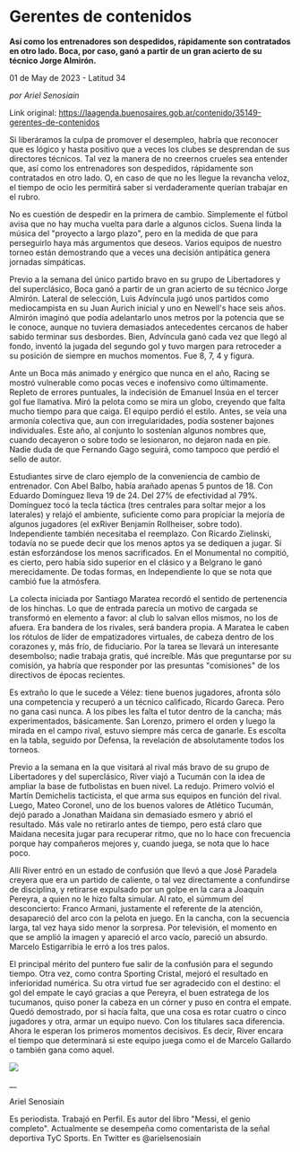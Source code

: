 # Gerentes de contenidos

**Así como los entrenadores son despedidos, rápidamente son contratados en otro lado. Boca, por caso, ganó a partir de un gran acierto de su técnico Jorge Almirón.**

01 de May de 2023 - Latitud 34

_por Ariel Senosiain_

Link original: https://laagenda.buenosaires.gob.ar/contenido/35149-gerentes-de-contenidos



Si liberáramos la culpa de promover el desempleo, habría que reconocer que es lógico y hasta positivo que a veces los clubes se desprendan de sus directores técnicos. Tal vez la manera de no creernos crueles sea entender que, así como los entrenadores son despedidos, rápidamente son contratados en otro lado. O, en caso de que no les llegue la revancha veloz, el tiempo de ocio les permitirá saber si verdaderamente querían trabajar en el rubro.




No es cuestión de despedir en la primera de cambio. Simplemente el fútbol avisa que no hay mucha vuelta para darle a algunos ciclos. Suena linda la música del "proyecto a largo plazo", pero en la medida de que para perseguirlo haya más argumentos que deseos. Varios equipos de nuestro torneo están demostrando que a veces una decisión antipática genera jornadas simpáticas.




Previo a la semana del único partido bravo en su grupo de Libertadores y del superclásico, Boca ganó a partir de un gran acierto de su técnico Jorge Almirón. Lateral de selección, Luis Advíncula jugó unos partidos como mediocampista en su Juan Aurich inicial y uno en Newell's hace seis años. Almirón imaginó que podía adelantarlo unos metros por la potencia que se le conoce, aunque no tuviera demasiados antecedentes cercanos de haber sabido terminar sus desbordes. Bien, Advíncula ganó cada vez que llegó al fondo, inventó la jugada del segundo gol y tuvo margen para retroceder a su posición de siempre en muchos momentos. Fue 8, 7, 4 y figura.




Ante un Boca más animado y enérgico que nunca en el año, Racing se mostró vulnerable como pocas veces e inofensivo como últimamente. Repleto de errores puntuales, la indecisión de Emanuel Insúa en el tercer gol fue llamativa. Miró la pelota como se mira un globo, creyendo que falta mucho tiempo para que caiga. El equipo perdió el estilo. Antes, se veía una armonía colectiva que, aun con irregularidades, podía sostener bajones individuales. Este año, al conjunto lo sostenían algunos nombres que, cuando decayeron o sobre todo se lesionaron, no dejaron nada en pie. Nadie duda de que Fernando Gago seguirá, como tampoco que perdió el sello de autor.




Estudiantes sirve de claro ejemplo de la conveniencia de cambio de entrenador. Con Abel Balbo, había arañado apenas 5 puntos de 18. Con Eduardo Domínguez lleva 19 de 24. Del 27% de efectividad al 79%. Domínguez tocó la tecla táctica (tres centrales para soltar mejor a los laterales) y relajó el ambiente, suficiente como para propiciar la mejoría de algunos jugadores (el exRiver Benjamín Rollheiser, sobre todo). Independiente también necesitaba el reemplazo. Con Ricardo Zielinski, todavía no se puede decir que los menos aptos ya se dediquen a jugar. Sí están esforzándose los menos sacrificados. En el Monumental no compitió, es cierto, pero había sido superior en el clásico y a Belgrano le ganó merecidamente. De todas formas, en Independiente lo que se nota que cambió fue la atmósfera.




La colecta iniciada por Santiago Maratea recordó el sentido de pertenencia de los hinchas. Lo que de entrada parecía un motivo de cargada se transformó en elemento a favor: al club lo salvan ellos mismos, no los de afuera. Era bandera de los rivales, será bandera propia. A Maratea le caben los rótulos de líder de empatizadores virtuales, de cabeza dentro de los corazones y, más frío, de fiduciario. Por la tarea se llevará un interesante desembolso; nadie trabaja gratis, qué increíble. Más que preguntarse por su comisión, ya habría que responder por las presuntas "comisiones" de los directivos de épocas recientes.




Es extraño lo que le sucede a Vélez: tiene buenos jugadores, afronta sólo una competencia y recuperó a un técnico calificado, Ricardo Gareca. Pero no gana casi nunca. A los pibes les falta el tutor dentro de la cancha; más experimentados, básicamente. San Lorenzo, primero el orden y luego la mirada en el campo rival, estuvo siempre más cerca de ganarle. Es escolta en la tabla, seguido por Defensa, la revelación de absolutamente todos los torneos.




Previo a la semana en la que visitará al rival más bravo de su grupo de Libertadores y del superclásico, River viajó a Tucumán con la idea de ampliar la base de futbolistas en buen nivel. La redujo. Primero volvió el Martín Demichelis tacticista, el que arma sus equipos en función del rival. Luego, Mateo Coronel, uno de los buenos valores de Atlético Tucumán, dejó parado a Jonathan Maidana sin demasiado esmero y abrió el resultado. Más vale no retirarlo antes de tiempo, pero está claro que Maidana necesita jugar para recuperar ritmo, que no lo hace con frecuencia porque hay compañeros mejores y, cuando juega, se nota que lo hace poco.




Allí River entró en un estado de confusión que llevó a que José Paradela creyera que era un partido de caliente, o tal vez directamente a confundirse de disciplina, y retirarse expulsado por un golpe en la cara a Joaquín Pereyra, a quien no le hizo falta simular. Al rato, el súmmum del desconcierto: Franco Armani, justamente el referente de la atención, desapareció del arco con la pelota en juego. En la cancha, con la secuencia larga, tal vez haya sido menor la sorpresa. Por televisión, el momento en que se amplió la imagen y apareció el arco vacío, pareció un absurdo. Marcelo Estigarribia le erró a los tres palos.




El principal mérito del puntero fue salir de la confusión para el segundo tiempo. Otra vez, como contra Sporting Cristal, mejoró el resultado en inferioridad numérica. Su otra virtud fue ser agradecido con el destino: el gol del empate le cayó gracias a que Pereyra, el buen estratega de los tucumanos, quiso poner la cabeza en un córner y puso en contra el empate. Quedó demostrado, por si hacía falta, que una cosa es rotar cuatro o cinco jugadores y otra, armar un equipo nuevo. Con los titulares saca diferencia. Ahora le esperan los primeros momentos decisivos. Es decir, River encara el tiempo que determinará si este equipo juega como el de Marcelo Gallardo o también gana como aquel.




[![](https://img.youtube.com/vi/N15KWRWMDC4/0.jpg)](https://www.youtube.com/watch?v=N15KWRWMDC4)




\_\_




Ariel Senosiain




Es periodista. Trabajó en Perfil. Es autor del libro "Messi, el genio completo". Actualmente se desempeña como comentarista de la señal deportiva TyC Sports. En Twitter es @arielsenosiain



